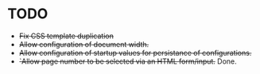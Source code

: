 
# TODO

- ~~Fix CSS template duplication~~
- ~~Allow configuration of document width.~~
- ~~Allow configuration of startup values for persistance of configurations.~~
- ~~`Allow page number to be selected via an HTML form/input.~~ Done.
